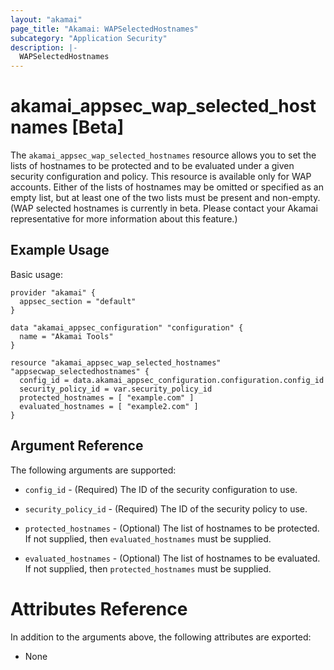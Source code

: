 ```yaml
---
layout: "akamai"
page_title: "Akamai: WAPSelectedHostnames"
subcategory: "Application Security"
description: |-
  WAPSelectedHostnames
---
```


# akamai_appsec_wap_selected_hostnames [Beta]


The `akamai_appsec_wap_selected_hostnames` resource allows you to set the lists of hostnames to be protected and to be evaluated
under a given security configuration and policy. This resource is available only for WAP accounts. Either of the lists of hostnames
may be omitted or specified as an empty list, but at least one of the two lists must be present and non-empty. (WAP selected hostnames
is currently in beta. Please contact your Akamai representative for more information about this feature.)

## Example Usage

Basic usage:

```hcl
provider "akamai" {
  appsec_section = "default"
}

data "akamai_appsec_configuration" "configuration" {
  name = "Akamai Tools"
}

resource "akamai_appsec_wap_selected_hostnames" "appsecwap_selectedhostnames" {
  config_id = data.akamai_appsec_configuration.configuration.config_id
  security_policy_id = var.security_policy_id
  protected_hostnames = [ "example.com" ]
  evaluated_hostnames = [ "example2.com" ]
}

```

## Argument Reference

The following arguments are supported:

* `config_id` - (Required) The ID of the security configuration to use.

* `security_policy_id` - (Required) The ID of the security policy to use.

* `protected_hostnames` - (Optional) The list of hostnames to be protected. If not supplied, then `evaluated_hostnames` must be supplied.

* `evaluated_hostnames` - (Optional) The list of hostnames to be evaluated. If not supplied, then `protected_hostnames` must be supplied.

# Attributes Reference

In addition to the arguments above, the following attributes are exported:

* None

